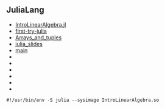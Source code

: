 ## JuliaLang

- [IntroLinearAlgebra.jl](https://github.com/sswatson/IntroLinearAlgebra.jl/blob/master/src/IntroLinearAlgebra.jl)
- [first-try-julia](https://brentian.github.io/2020/04/08/first-try-julia)
- [Arrays_and_tuples](https://en.wikibooks.org/wiki/Introducing_Julia/Arrays_and_tuples)
- [julia_slides](https://web.stanford.edu/class/engr108/julia_slides)
- [main](https://mybinder.org/v2/gh/sswatson/julia-data-science-binder/main)
- [](https://karpinski.org/images/2017,bezanson,julia%20-%20a%20fresh%20approach%20to%20technical%20computing.pdf)
- [](https://pdfs.semanticscholar.org/72cf/f71a6026c15102d1c23d8c429ca60fe2d048.pdf)
- [](https://github.com/mitmath/julia-mit)
- [](https://github.com/mitmath/julia-mit/blob/master/Julia-intro.pdf)
- [](https://github.com/dpsanders/6.S083_fall_2019)
- [](http://vmls-book.stanford.edu/vmls-julia-companion.pdf)


```console
#!/usr/bin/env -S julia --sysimage IntroLinearAlgebra.so
```
